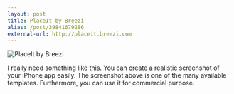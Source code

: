 ```yaml
---
layout: post
title: PlaceIt by Breezi
alias: /post/39841679286
external-url: http://placeit.breezi.com
---
```

![PlaceIt by Breezi](http://images.sayzlim.net/2013/01/placeit_preview.jpg "PlaceIt by Breezi")

I really need something like this. You can create a realistic screenshot of your iPhone app easily. The screenshot above is one of the many available templates. Furthermore, you can use it for commercial purpose.